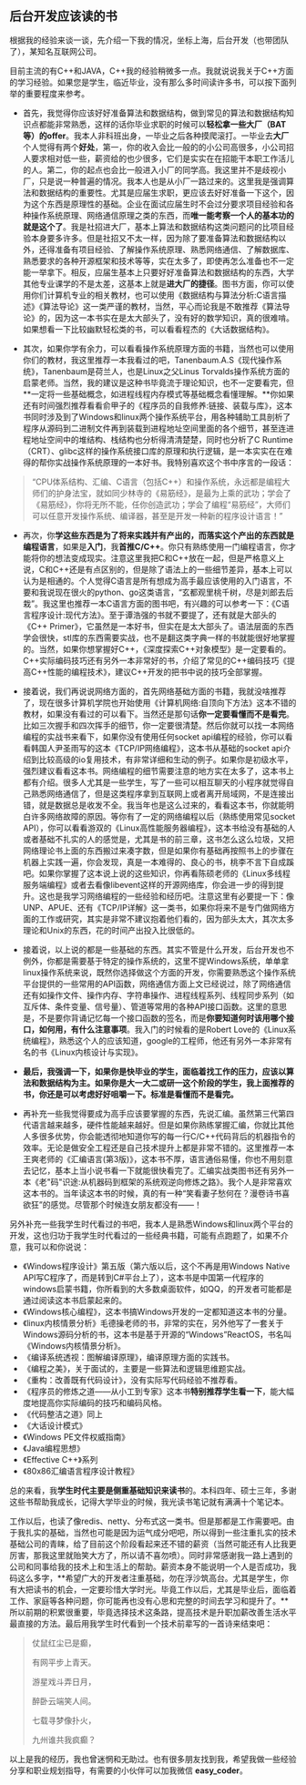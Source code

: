 ## 后台开发应该读的书

根据我的经验来谈一谈，先介绍一下我的情况，坐标上海，后台开发（也带团队了），某知名互联网公司。

目前主流的有C++和JAVA，C++我的经验稍微多一点。我就说说我关于C++方面的学习经验。如果您是学生，临近毕业，没有那么多时间读许多书，可以按下面列举的重要程度来参考。

- 首先，我觉得你应该好好准备算法和数据结构，做到常见的算法和数据结构知识点都能非常熟悉，这样的话你毕业求职的时候可以**轻松拿一些大厂（BAT等）的offer**。我本人非科班出身，一毕业之后各种摸爬滚打。一毕业去**大厂**个人觉得有两个**好处**，第一，你的收入会比一般的的小公司高很多，小公司招人要求相对低一些，薪资给的也少很多，它们是实实在在招能干本职工作活儿的人。第二，你的起点也会比一般进入小厂的同学高。我这里并不是歧视小厂，只是说一种普遍的情况。我本人也是从小厂一路过来的。这里我是强调算法和数据结构的重要性。尤其是应届生求职，更应该去好好准备一下这个，因为这个东西是原理性的基础。企业在面试应届生时不会过分要求项目经验和各种操作系统原理、网络通信原理之类的东西，而**唯一能考察一个人的基本功的就是这个了**。我是社招进大厂，基本上算法和数据结构这类问题问的比项目经验本身要多许多。但是社招又不太一样，因为除了要准备算法和数据结构以外，还得准备有项目经验、了解操作系统原理、熟悉网络通信、了解数据库、熟悉要求的各种开源框架和技术等等，实在太多了，即使再怎么准备也不一定能一举拿下。相反，应届生基本上只要好好准备算法和数据结构的东西，大学其他专业课学的不是太差，这基本上就是**进大厂的捷径**。图书方面，你可以使用你们计算机专业的相关教材，也可以使用《数据结构与算法分析:C语言描述》《算法导论》这一类严谨的教材，当然，平心而论我是不敢推荐《算法导论》的，因为这一本书实在是太大部头了，没有好的数学知识，真的很难啃。如果想看一下比较幽默轻松类的书，可以看看程杰的《大话数据结构》。

- 其次，如果你学有余力，可以看看操作系统原理方面的书籍，当然也可以使用你们的教材，我这里推荐一本我看过的吧，Tanenbaum.A.S《现代操作系统》，Tanenbaum是荷兰人，也是Linux之父Linus Torvalds操作系统方面的启蒙老师。当然，我的建议是这种书毕竟流于理论知识，也不一定要看完，但**一定将一些基础概念，如进程线程内存模式等基础概念看懂理解。**你如果还有时间强烈推荐看看俞甲子的《程序员的自我修养:链接、装载与库》，这本书同时涉及到了Windows和linux两个操作系统平台，用各种辅助工具剖析了程序从源码到二进制文件再到装载到进程地址空间里面的各个细节，甚至连进程地址空间中的堆结构、栈结构也分析得清清楚楚，同时也分析了C Runtime（CRT）、glibc这样的操作系统接口库的原理和执行逻辑，是一本实实在在难得的帮你实战操作系统原理的一本好书。我特别喜欢这个书中序言的一段话：

  

> “CPU体系结构、汇编、C语言（包括C++）和操作系统，永远都是编程大师们的护身法宝，就如同少林寺的《易筋经》，是最为上乘的武功；学会了《易筋经》，你将无所不能，任你创造武功；学会了编程“易筋经”，大师们可以任意开发操作系统、编译器，甚至是开发一种新的程序设计语言！”



- 再次，你**学这些东西是为了将来实践并有产出的，而落实这个产出的东西就是编程语言**，如果是**入门**，我**首推C/C++**。你只有熟练使用一门编程语言，你才能将你的想法变成现实。注意这里我把C和C++放在一起，但是严格意义上说，C和C++还是有点区别的，但是除了语法上的一些细节差异，基本上可以认为是相通的。个人觉得C语言是所有想成为高手最应该使用的入门语言，不要和我说现在很火的python、go这类语言，“玄都观里桃千树，尽是刘郎去后栽”。我这里也推荐一本C语言方面的图书吧，有兴趣的可以参考一下：《C语言程序设计:现代方法》。至于谭浩强的书就不要提了，还有就是大部头的《C++ Primer》，它虽然是一本好书，但实在是太大部头了。语法层面的东西学会很快，stl库的东西需要实战，也不是翻这类字典一样的书就能很好地掌握的。当然，如果你想掌握好C++，《深度探索C++对象模型》是一定要看的。C++实际编码技巧还有另外一本非常好的书，介绍了常见的C++编码技巧《提高C++性能的编程技术》，建议C++开发的把书中说的技巧全部掌握。



- 接着说，我们再说说网络方面的，首先网络基础方面的书籍，我就没啥推荐了，现在很多计算机学院也开始使用《计算机网络:自顶向下方法》这本不错的教材，如果没有看过的可以看下。当然还是那句话**你一定要看懂而不是看完**。比如三次握手和四次挥手的细节，你一定要很清楚。然后你就可以找一本网络编程的实战书来看下，如果你没有使用任何socket api编程的经验，你可以看看韩国人尹圣雨写的这本《TCP/IP网络编程》，这本书从基础的socket api介绍到比较高级的io复用技术，有非常详细和生动的例子。如果你是初级水平，强烈建议看看这本书。网络编程的细节需要注意的地方实在太多了，这本书上都有介绍。很多人尤其是一些学生，写了一些可以相互聊天的小程序就觉得自己熟悉网络通信了，但是这类程序拿到互联网上或者离开局域网，不是连接出错，就是数据总是收发不全。我当年也是这么过来的，看看这本书，你就能明白许多网络故障的原因。等你有了一定的网络编程以后（熟练使用常见socket API），你可以看看游双的《Linux高性能服务器编程》，这本书给没有基础的人或者基础不扎实的人的感觉是，尤其是书的前三章，这书怎么这么垃圾，又把网络理论书上面的东西搬过来凑字数，但是如果你有基础再按照书上的步骤在机器上实践一遍，你会发现，真是一本难得的、良心的书，桃李不言下自成蹊吧。如果你掌握了这本说上说的这些知识，你再看陈硕老师的《Linux多线程服务端编程》或者去看像libevent这样的开源网络库，你会进一步的得到提升。这也是我学习网络编程的一些经验和经历吧。注意这里有必要提一下：像UNP、APUE、还有《TCP/IP详解》这一类书，如果你将来不是专门做网络方面的工作或研究，其实是非常不建议抱着他们看的，因为部头太大，其次太多理论和Unix的东西，花的时间产出投入比很低的。



- 接着说，以上说的都是一些基础的东西。其实不管是什么开发，后台开发也不例外，你都是需要基于特定的操作系统的，这里不提Windows系统，单单拿linux操作系统来说，既然你选择做这个方面的开发，你需要熟悉这个操作系统平台提供的一些常用的API函数，网络通信方面上文已经说过，除了网络通信还有如操作文件、操作内存、字符串操作、进程线程系列、线程同步系列（如互斥体、条件变量、信号量）、管道等常用的各种API接口函数。这里的意思是，不是要你背诵记忆每一个接口函数的签名，而是**你要知道何时该用哪个接口，如何用，有什么注意事项**。我入门的时候看的是Robert Love的《Linux系统编程》，熟悉这个人的应该知道，google的工程师，他还有另外一本非常有名的书《Linux内核设计与实现》。



- **最后，我强调一下，如果你是快毕业的学生，面临着找工作的压力，应该以算法和数据结构为主。如果你是大一大二或研一这个阶段的学生，我上面推荐的书，你还是可以考虑好好咀嚼一下。标准是看懂而不是看完。**



- 再补充一些我觉得要成为高手应该要掌握的东西，先说汇编。虽然第三代第四代语言越来越多，硬件性能越来越好。但是如果你熟练掌握汇编，你就比其他人多很多优势，你会能透彻地知道你写的每一行C/C++代码背后的机器指令的效率。无论是做安全工程还是自己技术提升上都是非常不错的。这里推荐一本王爽老师的《汇编语言(第3版)》，这本书不厚，语言通俗易懂，你也不用刻意去记忆，基本上当小说书看一下就能很快看完了。汇编实战类图书还有另外一本《老"码"识途:从机器码到框架的系统观逆向修炼之路》。我个人是非常喜欢这本书的。当年读这本书的时候，真的有一种“笑看妻子愁何在？漫卷诗书喜欲狂”的感觉。尽管那个时候连女朋友都没有——！



另外补充一些我学生时代看过的书吧，我本人是熟悉Windows和linux两个平台的开发，这也归功于我学生时代看过的一些经典书籍，可能有点跑题了，如果不介意，我可以和你说说：

- 《Windows程序设计》第五版（第六版以后，这个不再是用Windows Native API写C程序了，而是转到C#平台上了），这本书是中国第一代程序的windows启蒙书籍，你所看到的大多数桌面软件，如QQ，的开发者可能都是通过阅读这本书启蒙起来的。
- 《Windows核心编程》，这本书搞Windows开发的一定都知道这本书的分量。
- 《linux内核情景分析》毛德操老师的书，非常的实在，另外他写了一套关于Windows源码分析的书，这本书是基于开源的“Windows”ReactOS，书名叫《Windows内核情景分析》。
- 《编译系统透视：图解编译原理》，编译原理方面的实践书。
- 《编程之美》，关于面试的，主要是一些算法和逻辑思维题实战。
- 《重构：改善既有代码设计》，没有实际写代码经验不推荐看。
- 《程序员的修炼之道——从小工到专家》这本书**特别推荐学生看一下**，能大幅度地提高你实际编码的技巧和编码风格。
- 《代码整洁之道》同上
- 《大话设计模式》
- 《Windows PE文件权威指南》
- 《Java编程思想》
- 《Effective C++》系列
- 《80x86汇编语言程序设计教程》



总的来看，我**学生时代主要是侧重基础知识来读书**的。本科四年、硕士三年，多谢这些书帮助我成长，记得大学毕业的时候，我光读书笔记就有满满十个笔记本。

工作以后，也读了像redis、netty、分布式这一类书。但是那都是工作需要吧。由于我扎实的基础，当然也可能是因为运气成分吧吧，所以得到一些注重扎实的技术基础公司的青睐，给了目前这个阶段看起来还不错的薪资（当然可能还有人比我更厉害，那我这里就贻笑大方了，所以请不喜勿喷）。同时非常感谢我一路上遇到的公司和同事给我的技术上和生活上的帮助。薪资本身不能说明一个人是否成功，我码这么多字，**希望广大的开发者注重基础，勿在浮沙筑高台。尤其是学生，你有大把读书的机会，一定要珍惜大学时光。毕竟工作以后，尤其是毕业后，面临着工作、家庭等各种问题，你可能再也没有心思和完整的时间去学习和提升了。**所以前期的积累很重要，毕竟选择技术这条路，提高技术是升职加薪改善生活水平最直接的方法。最后用我学生时代看到一个技术前辈写的一首诗来结束吧：

> 仗鼠红尘已是癫， 
>
> 有网平步上青天。
>
> 游星戏斗弄日月，
>
>  醉卧云端笑人间。
>
> 七载寻梦像扑火，
>
>  九州谁共我疯癫？



以上是我的经历，我也曾迷惘和无助过。也有很多朋友找到我，希望我做一些经验分享和职业规划指导，有需要的小伙伴可以加我微信 **easy_coder**。